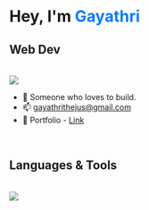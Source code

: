 # Hey, I'm <span style="color: #007bff;">Gayathri</span>
## Web Dev
<br/>
<a href="https://www.linkedin.com/in/gayathri-thejus-59503a251?utm_source=share&utm_campaign=share_via&utm_content=profile&utm_medium=android_app " target="_blank">
    <img src="https://img.shields.io/badge/LinkedIn-0077B5?style=for-the-badge&logo=linkedin&logoColor=white" target="_blank" />
  </a>



- 🔭 Someone who loves to build.</br>
- 📫 gayathrithejus@gmail.com </br>
- 🚀 Portfolio - [Link](https://myportfolio-seven-mauve.vercel.app/)

<br/>

## Languages & Tools
<br/>

   <img src="https://skillicons.dev/icons?i=react,fastapi,tailwind,html,css,figma,git,python,javascript,java,django" /> 

